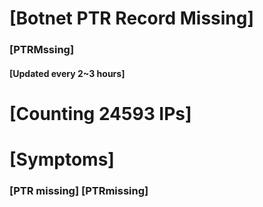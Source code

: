 # [Botnet PTR Record Missing]
### [PTRMssing]
#### [Updated every 2~3 hours]

# [Counting 24593 IPs]

# [Symptoms] 
###   [PTR missing] [PTRmissing]
